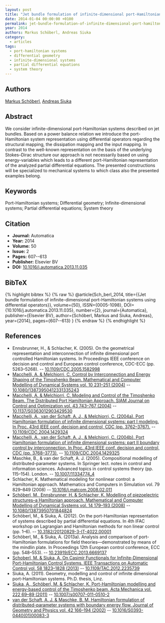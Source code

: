 ```yaml
---
layout: post
title: "Jet bundle formulation of infinite-dimensional port-Hamiltonian systems using differential operators"
date: 2014-01-04 00:00:00 +0100
permalink: jet-bundle-formulation-of-infinite-dimensional-port-hamiltonian-systems-using-differential-operators
year: 2014
authors: Markus Schöberl, Andreas Siuka
category:
  - articles
tags:
  - port-hamiltonian systems
  - differential geometry
  - infinite-dimensional systems
  - partial differential equations
  - system theory
---
```

 
## Authors
[Markus Schöberl](authors/markus_schoberl), [Andreas Siuka](authors/andreas_siuka)
 
## Abstract
We consider infinite-dimensional port-Hamiltonian systems described on jet bundles. Based on a power balance relation we introduce the port-Hamiltonian system representation using differential operators regarding the structural mapping, the dissipation mapping and the input mapping. In contrast to the well-known representation on the basis of the underlying Stokes–Dirac structure our approach is not necessarily based on using energy-variables which leads to a different port-Hamiltonian representation of the analyzed partial differential equations. The presented constructions will be specialized to mechanical systems to which class also the presented examples belong.
 
## Keywords
Port-Hamiltonian systems; Differential geometry; Infinite-dimensional systems; Partial differential equations; System theory
 
## Citation
- **Journal:** Automatica
- **Year:** 2014
- **Volume:** 50
- **Issue:** 2
- **Pages:** 607--613
- **Publisher:** Elsevier BV
- **DOI:** [10.1016/j.automatica.2013.11.035](https://doi.org/10.1016/j.automatica.2013.11.035)
 
## BibTeX
{% highlight bibtex %}
{% raw %}
@article{Sch_berl_2014,
  title={{Jet bundle formulation of infinite-dimensional port-Hamiltonian systems using differential operators}},
  volume={50},
  ISSN={0005-1098},
  DOI={10.1016/j.automatica.2013.11.035},
  number={2},
  journal={Automatica},
  publisher={Elsevier BV},
  author={Schöberl, Markus and Siuka, Andreas},
  year={2014},
  pages={607--613}
}
{% endraw %}
{% endhighlight %}
 
## References
- Ennsbrunner, H., & Schlacher, K. (2005). On the geometrical representation and interconnection of infinite dimensional port controlled Hamiltonian systems. In Proceedings IEEE conference on decision and control and European control conference, CDC-ECC (pp. 5263–5268). -- [10.1109/CDC.2005.1582998](https://doi.org/10.1109/CDC.2005.1582998)
- [Macchelli, A. & Melchiorri, C. Control by Interconnection and Energy Shaping of the Timoshenko Beam. Mathematical and Computer Modelling of Dynamical Systems vol. 10 231–251 (2004)](control-by-interconnection-and-energy-shaping-of-the-timoshenko-beam) -- [10.1080/13873950412331335243](https://doi.org/10.1080/13873950412331335243)
- [Macchelli, A. & Melchiorri, C. Modeling and Control of the Timoshenko Beam. The Distributed Port Hamiltonian Approach. SIAM Journal on Control and Optimization vol. 43 743–767 (2004)](modeling-and-control-of-the-timoshenko-beam-the-distributed-port-hamiltonian-approach) -- [10.1137/S0363012903429530](https://doi.org/10.1137/S0363012903429530)
- [Macchelli, A., van der Schaft, A. J., & Melchiorri, C. (2004a). Port Hamiltonian formulation of infinite dimensional systems: part I modeling. In Proc. 43rd IEEE conf. decision and control, CDC (pp. 3762–3767).](port-hamiltonian-formulation-of-infinite-dimensional-systems-i-modeling) -- [10.1109/CDC.2004.1429324](https://doi.org/10.1109/CDC.2004.1429324)
- [Macchelli, A., van der Schaft, A. J., & Melchiorri, C. (2004b). Port Hamiltonian formulation of infinite dimensional systems: part II boundary control by interconnection. In Proc. 43rd IEEE conf. decision and control, CDC (pp. 3768–3773).](port-hamiltonian-formulation-of-infinite-dimensional-systems-ii-boundary-control-by-interconnection) -- [10.1109/CDC.2004.1429325](https://doi.org/10.1109/CDC.2004.1429325)
- Maschke, B., & van der Schaft, A. J. (2005). Compositional modelling of distributed-parameter systems. In Springer lect. notes in control and information sciences. Advanced topics in control systems theory (pp. 115–154). London. -- [10.1007/11334774_4](https://doi.org/10.1007/11334774_4)
- Schlacher, K. Mathematical modeling for nonlinear control: a Hamiltonian approach. Mathematics and Computers in Simulation vol. 79 829–849 (2008) -- [10.1016/j.matcom.2008.02.011](https://doi.org/10.1016/j.matcom.2008.02.011)
- [Schöberl, M., Ennsbrunner, H. & Schlacher, K. Modelling of piezoelectric structures–a Hamiltonian approach. Mathematical and Computer Modelling of Dynamical Systems vol. 14 179–193 (2008)](modelling-of-piezoelectric-structures-a-hamiltonian-approach) -- [10.1080/13873950701844824](https://doi.org/10.1080/13873950701844824)
- Schöberl, M., & Siuka, A. (2012). On the port-Hamiltonian representation of systems described by partial differential equations. In 4th IFAC workshop on Lagrangian and Hamiltonian methods for non linear control (pp. 1–6). -- [10.3182/20120829-3-IT-4022.00001](https://doi.org/10.3182/20120829-3-IT-4022.00001)
- Schöberl, M., & Siuka, A. (2013a). Analysis and comparison of port-Hamiltonian formulations for field theories—demonstrated by means of the mindlin plate. In Proceedings 12th European control conference, ECC (pp. 548–553). -- [10.23919/ECC.2013.6669137](https://doi.org/10.23919/ECC.2013.6669137)
- [Schoberl, M. & Siuka, A. On Casimir Functionals for Infinite-Dimensional Port-Hamiltonian Control Systems. IEEE Transactions on Automatic Control vol. 58 1823–1828 (2013)](on-casimir-functionals-for-infinite-dimensional-port-hamiltonian-control-systems) -- [10.1109/TAC.2012.2235739](https://doi.org/10.1109/TAC.2012.2235739)
- Siuka, A. (2011). Geometry, modelling and control of infinite dimensional port-Hamiltonian systems. Ph.D. thesis, Linz.
- [Siuka, A., Schöberl, M. & Schlacher, K. Port-Hamiltonian modelling and energy-based control of the Timoshenko beam. Acta Mechanica vol. 222 69–89 (2011)](port-hamiltonian-modelling-and-energy-based-control-of-the-timoshenko-beam) -- [10.1007/s00707-011-0510-2](https://doi.org/10.1007/s00707-011-0510-2)
- [van der Schaft, A. J. & Maschke, B. M. Hamiltonian formulation of distributed-parameter systems with boundary energy flow. Journal of Geometry and Physics vol. 42 166–194 (2002)](hamiltonian-formulation-of-distributed-parameter-systems-with-boundary-energy-flow) -- [10.1016/S0393-0440(01)00083-3](https://doi.org/10.1016/S0393-0440(01)00083-3)

